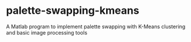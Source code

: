 # palette-swapping-kmeans
A Matlab program to implement palette swapping with K-Means clustering and basic image processing tools
